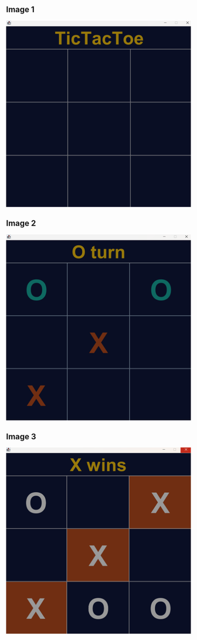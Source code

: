## Image 1
![Game image](https://github.com/huseyn755/TicTacToe/blob/main/ScreenShoots/img1.png)
## Image 2
![Game image](https://github.com/huseyn755/TicTacToe/blob/main/ScreenShoots/img2.png)
## Image 3
![Game image](https://github.com/huseyn755/TicTacToe/blob/main/ScreenShoots/img3.png)
